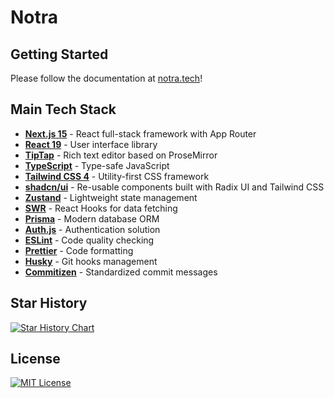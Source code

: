 # Notra

## Getting Started

Please follow the documentation at [notra.tech](https://notra.tech/)!

## Main Tech Stack

- **[Next.js 15](https://nextjs.org/)** - React full-stack framework with App Router
- **[React 19](https://react.dev/)** - User interface library
- **[TipTap](https://tiptap.dev/)** - Rich text editor based on ProseMirror
- **[TypeScript](https://www.typescriptlang.org/)** - Type-safe JavaScript
- **[Tailwind CSS 4](https://tailwindcss.com/)** - Utility-first CSS framework
- **[shadcn/ui](https://ui.shadcn.com/)** - Re-usable components built with Radix UI and Tailwind CSS
- **[Zustand](https://zustand-demo.pmnd.rs/)** - Lightweight state management
- **[SWR](https://swr.vercel.app/)** - React Hooks for data fetching
- **[Prisma](https://www.prisma.io/)** - Modern database ORM
- **[Auth.js](https://authjs.dev/)** - Authentication solution
- **[ESLint](https://eslint.org/)** - Code quality checking
- **[Prettier](https://prettier.io/)** - Code formatting
- **[Husky](https://typicode.github.io/husky/)** - Git hooks management
- **[Commitizen](https://commitizen-tools.github.io/commitizen/)** - Standardized commit messages

## Star History

<a href="https://www.star-history.com/#Levix0501/notra&Date">
 <picture>
   <source media="(prefers-color-scheme: dark)" srcset="https://api.star-history.com/svg?repos=Levix0501/notra&type=Date&theme=dark" />
   <source media="(prefers-color-scheme: light)" srcset="https://api.star-history.com/svg?repos=Levix0501/notra&type=Date" />
   <img alt="Star History Chart" src="https://api.star-history.com/svg?repos=Levix0501/notra&type=Date" />
 </picture>
</a>

## License

[![MIT License](https://img.shields.io/badge/license-MIT-blue)](https://opensource.org/licenses/MIT)
